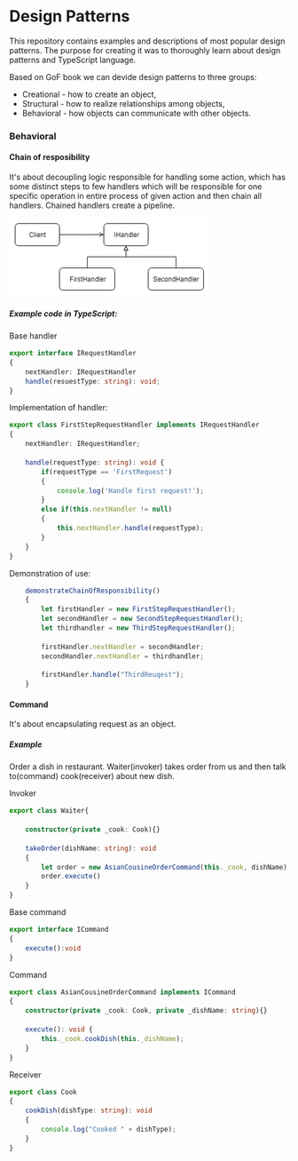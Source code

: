 # Design Patterns
This repository contains examples and descriptions of most popular design patterns.
The purpose for creating it was to thoroughly learn about design patterns and TypeScript language.

Based on GoF book we can devide design patterns to three groups:
- Creational - how to create an object,
- Structural - how to realize relationships among objects,
- Behavioral - how objects can communicate with other objects.


### Behavioral
#### Chain of resposibility
It's about decoupling logic responsible for handling some action, which has some distinct steps to few handlers which will be responsible for one specific operation in entire process of given action and then chain all handlers. Chained handlers create a pipeline.

![ChainOfResponsibilityDiagram](assets/ChainOfResponsibility.png) 

##### Example code in TypeScript:

Base handler
```TypeScript
export interface IRequestHandler
{
    nextHandler: IRequestHandler 
    handle(resuestType: string): void;
}
```
Implementation of handler:
```TypeScript
export class FirstStepRequestHandler implements IRequestHandler
{
    nextHandler: IRequestHandler;    
    
    handle(requestType: string): void {
        if(requestType == 'FirstRequest')
        {
            console.log('Handle first request!');
        }
        else if(this.nextHandler != null)
        {
            this.nextHandler.handle(requestType);
        }
    }
}
```
Demonstration of use:
```TypeScript
    demonstrateChainOfResponsibility()
    {
        let firstHandler = new FirstStepRequestHandler();
        let secondHandler = new SecondStepRequestHandler();
        let thirdhandler = new ThirdStepRequestHandler();

        firstHandler.nextHandler = secondHandler;
        secondHandler.nextHandler = thirdhandler;

        firstHandler.handle("ThirdReuqest");
    }
```

#### Command

It's about encapsulating request as an object.



##### Example
Order a dish in restaurant. Waiter(invoker) takes order from us and then talk to(command) cook(receiver) about new dish. 

Invoker
````TypeScript
export class Waiter{

    constructor(private _cook: Cook){}

    takeOrder(dishName: string): void
    {
        let order = new AsianCousineOrderCommand(this._cook, dishName);
        order.execute()
    }
}
````

Base command
````TypeScript
export interface ICommand
{
    execute():void
}
````

Command
````TypeScript
export class AsianCousineOrderCommand implements ICommand
{
    constructor(private _cook: Cook, private _dishName: string){}

    execute(): void {
        this._cook.cookDish(this._dishName);
    }
}
````

Receiver
````TypeScript
export class Cook
{
    cookDish(dishType: string): void
    {
        console.log("Cooked " + dishType);
    }
}
````
